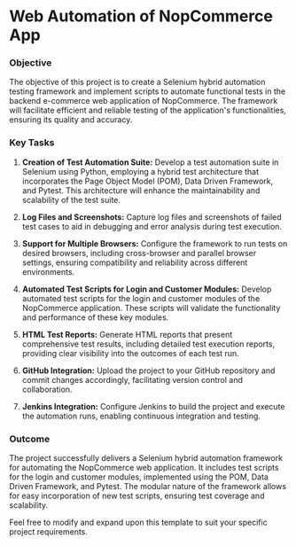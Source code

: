 # Web Automation of NopCommerce App
### Objective

The objective of this project is to create a Selenium hybrid automation testing framework and implement scripts to automate functional tests in the backend e-commerce web application of NopCommerce. The framework will facilitate efficient and reliable testing of the application's functionalities, ensuring its quality and accuracy.

### Key Tasks
1. **Creation of Test Automation Suite:** Develop a test automation suite in Selenium using Python, employing a hybrid test architecture that incorporates the Page Object Model (POM), Data Driven Framework, and Pytest. This architecture will enhance the maintainability and scalability of the test suite.

2. **Log Files and Screenshots:** Capture log files and screenshots of failed test cases to aid in debugging and error analysis during test execution.

3. **Support for Multiple Browsers:** Configure the framework to run tests on desired browsers, including cross-browser and parallel browser settings, ensuring compatibility and reliability across different environments.

4. **Automated Test Scripts for Login and Customer Modules:** Develop automated test scripts for the login and customer modules of the NopCommerce application. These scripts will validate the functionality and performance of these key modules.

5. **HTML Test Reports:** Generate HTML reports that present comprehensive test results, including detailed test execution reports, providing clear visibility into the outcomes of each test run.

6. **GitHub Integration:** Upload the project to your GitHub repository and commit changes accordingly, facilitating version control and collaboration.

7. **Jenkins Integration:** Configure Jenkins to build the project and execute the automation runs, enabling continuous integration and testing.

### Outcome
The project successfully delivers a Selenium hybrid automation framework for automating the NopCommerce web application. It includes test scripts for the login and customer modules, implemented using the POM, Data Driven Framework, and Pytest. The modular nature of the framework allows for easy incorporation of new test scripts, ensuring test coverage and scalability.

Feel free to modify and expand upon this template to suit your specific project requirements.
